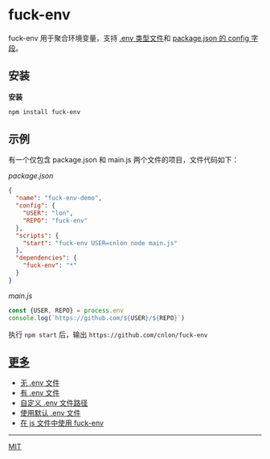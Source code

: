 # fuck-env

fuck-env 用于聚合环境变量，支持 [.env 类型文件](https://github.com/motdotla/dotenv)和 [package.json 的 config 字段](https://docs.npmjs.com/files/package.json#config)。

## 安装

**安装**

```bash
npm install fuck-env
```

## 示例

有一个仅包含 package.json 和 main.js 两个文件的项目，文件代码如下：

*package.json*

```json
{
  "name": "fuck-env-demo",
  "config": {
    "USER": "lon",
    "REPO": "fuck-env"
  },
  "scripts": {
    "start": "fuck-env USER=cnlon node main.js"
  },
  "dependencies": {
    "fuck-env": "*"
  }
}

```

*main.js*

```javascript
const {USER, REPO} = process.env
console.log(`https://github.com/${USER}/${REPO}`)
```

执行 `npm start` 后，输出 `https://github.com/cnlon/fuck-env`

## [更多](https://github.com/cnlon/fuck-env/tree/master/examples/)

- [无 .env 文件](https://github.com/cnlon/fuck-env/tree/master/examples/demo1-without-env-file)
- [有 .env 文件](https://github.com/cnlon/fuck-env/tree/master/examples/demo2-with-env-file)
- [自定义 .env 文件路径](https://github.com/cnlon/fuck-env/tree/master/examples/demo3-with-custom-env-file)
- [使用默认 .env 文件](https://github.com/cnlon/fuck-env/tree/master/examples/demo4-with-default-env-file)
- [在 js 文件中使用 fuck-env](https://github.com/cnlon/fuck-env/tree/master/examples/demo5-require-in-js)

---

[MIT](https://github.com/cnlon/fuck-env/tree/master/LICENSE)
